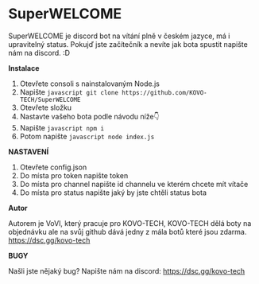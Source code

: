 # SuperWELCOME

SuperWELCOME je discord bot na vítání plně v českém jazyce, má i upravitelný status. Pokujď jste začítečník a nevíte jak bota spustit napište nám na discord. :D


**Instalace**
1) Otevřete consoli s nainstalovaným Node.js
2) Napište ```javascript git clone https://github.com/KOVO-TECH/SuperWELCOME```
3) Otevřete složku
4) Nastavte vašeho bota podle návodu níže👇
5) Napište ```javascript npm i```
6) Potom napište ```javascript node index.js```

**NASTAVENÍ**

1) Otevřete config.json
2) Do místa pro token napište token
3) Do místa pro channel napište id channelu ve kterém chcete mít vítače
4) Do místa pro status napište jaký by jste chtěli status bota


**Autor**

Autorem je VoVl, který pracuje pro KOVO-TECH,
KOVO-TECH dělá boty na objednávku ale na svůj github dává jedny z mála botů které jsou zdarma.
https://dsc.gg/kovo-tech


**BUGY**

Našli jste nějaký bug?
Napište nám na discord: https://dsc.gg/kovo-tech
